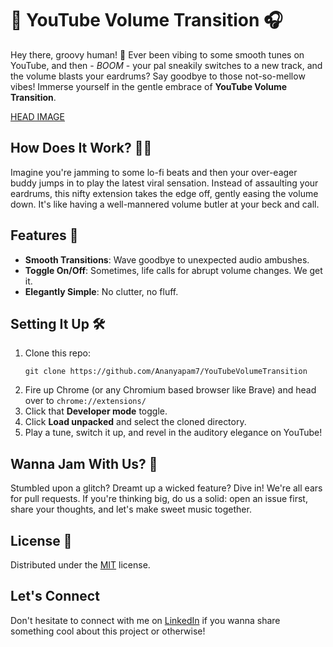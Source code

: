 # 🎵 YouTube Volume Transition 🎧

Hey there, groovy human! 🕺 Ever been vibing to some smooth tunes on YouTube, and then - *BOOM* - your pal sneakily switches to a new track, and the volume blasts your eardrums? Say goodbye to those not-so-mellow vibes! Immerse yourself in the gentle embrace of **YouTube Volume Transition**. 

[HEAD IMAGE](images/readme_head.png)

## How Does It Work? 🎩✨
Imagine you're jamming to some lo-fi beats and then your over-eager buddy jumps in to play the latest viral sensation. Instead of assaulting your eardrums, this nifty extension takes the edge off, gently easing the volume down. It's like having a well-mannered volume butler at your beck and call.

## Features 🌟
- **Smooth Transitions**: Wave goodbye to unexpected audio ambushes.
- **Toggle On/Off**: Sometimes, life calls for abrupt volume changes. We get it. 
- **Elegantly Simple**: No clutter, no fluff.

## Setting It Up 🛠
1. Clone this repo: 
   ```
   git clone https://github.com/Ananyapam7/YouTubeVolumeTransition
   ```
2. Fire up Chrome (or any Chromium based browser like Brave) and head over to `chrome://extensions/`
3. Click that **Developer mode** toggle.
4. Click **Load unpacked** and select the cloned directory.
5. Play a tune, switch it up, and revel in the auditory elegance on YouTube!

## Wanna Jam With Us? 🤝
Stumbled upon a glitch? Dreamt up a wicked feature? Dive in! We're all ears for pull requests. If you're thinking big, do us a solid: open an issue first, share your thoughts, and let's make sweet music together.

## License 📜
Distributed under the [MIT](https://choosealicense.com/licenses/mit/) license.

## Let's Connect
Don't hesitate to connect with me on [LinkedIn](https://www.linkedin.com/in/ananyapam-de-523757166/) if you wanna share something cool about this project or otherwise!